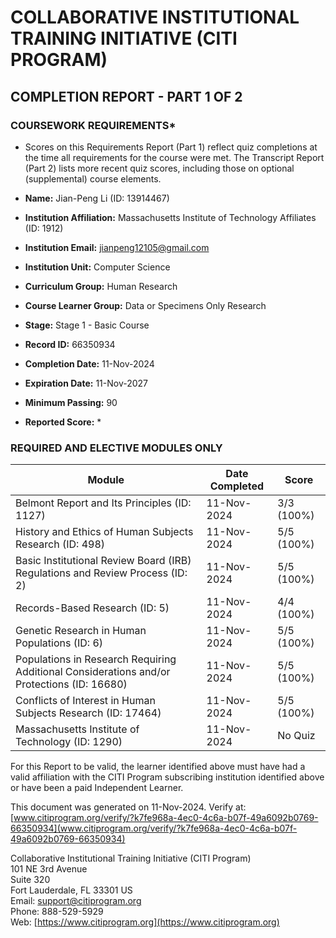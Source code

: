 # COLLABORATIVE INSTITUTIONAL TRAINING INITIATIVE (CITI PROGRAM)
## COMPLETION REPORT - PART 1 OF 2
### COURSEWORK REQUIREMENTS*

* Scores on this Requirements Report (Part 1) reflect quiz completions at the time all requirements for the course were met. The Transcript Report (Part 2) lists more recent quiz scores, including those on optional (supplemental) course elements.

- **Name:** Jian-Peng Li (ID: 13914467)
- **Institution Affiliation:** Massachusetts Institute of Technology Affiliates (ID: 1912)
- **Institution Email:** jianpeng12105@gmail.com
- **Institution Unit:** Computer Science

- **Curriculum Group:** Human Research
- **Course Learner Group:** Data or Specimens Only Research
- **Stage:** Stage 1 - Basic Course

- **Record ID:** 66350934
- **Completion Date:** 11-Nov-2024
- **Expiration Date:** 11-Nov-2027
- **Minimum Passing:** 90
- **Reported Score:** *

### REQUIRED AND ELECTIVE MODULES ONLY

| Module                                                                                         | Date Completed  | Score     |
|-----------------------------------------------------------------------------------------------|------------------|-----------|
| Belmont Report and Its Principles (ID: 1127)                                                 | 11-Nov-2024      | 3/3 (100%)|
| History and Ethics of Human Subjects Research (ID: 498)                                      | 11-Nov-2024      | 5/5 (100%)|
| Basic Institutional Review Board (IRB) Regulations and Review Process (ID: 2)               | 11-Nov-2024      | 5/5 (100%)|
| Records-Based Research (ID: 5)                                                                | 11-Nov-2024      | 4/4 (100%)|
| Genetic Research in Human Populations (ID: 6)                                                | 11-Nov-2024      | 5/5 (100%)|
| Populations in Research Requiring Additional Considerations and/or Protections (ID: 16680)  | 11-Nov-2024      | 5/5 (100%)|
| Conflicts of Interest in Human Subjects Research (ID: 17464)                                 | 11-Nov-2024      | 5/5 (100%)|
| Massachusetts Institute of Technology (ID: 1290)                                            | 11-Nov-2024      | No Quiz   |

For this Report to be valid, the learner identified above must have had a valid affiliation with the CITI Program subscribing institution identified above or have been a paid Independent Learner.

This document was generated on 11-Nov-2024. Verify at: [www.citiprogram.org/verify/?k7fe968a-4ec0-4c6a-b07f-49a6092b0769-66350934](www.citiprogram.org/verify/?k7fe968a-4ec0-4c6a-b07f-49a6092b0769-66350934)

Collaborative Institutional Training Initiative (CITI Program)  
101 NE 3rd Avenue  
Suite 320  
Fort Lauderdale, FL 33301 US  
Email: support@citiprogram.org  
Phone: 888-529-5929  
Web: [https://www.citiprogram.org](https://www.citiprogram.org)